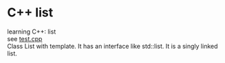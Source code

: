 # C++ list
learning C++: list  
see [test.cpp](./test.cpp)  
Class List with template. It has an interface like std::list. It is a singly linked list.  

